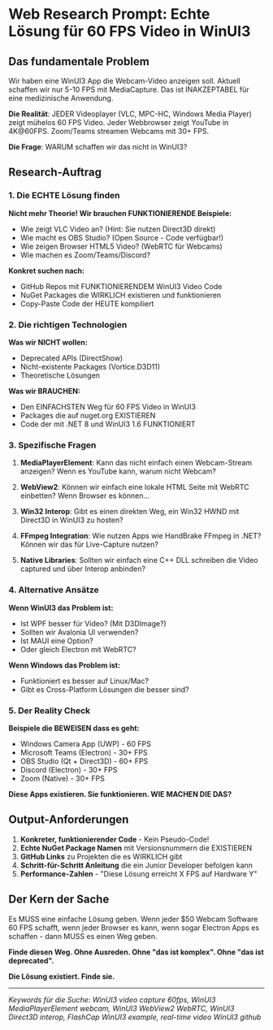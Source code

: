 # Web Research Prompt: Echte Lösung für 60 FPS Video in WinUI3

## Das fundamentale Problem

Wir haben eine WinUI3 App die Webcam-Video anzeigen soll. Aktuell schaffen wir nur 5-10 FPS mit MediaCapture. Das ist INAKZEPTABEL für eine medizinische Anwendung.

**Die Realität**: JEDER Videoplayer (VLC, MPC-HC, Windows Media Player) zeigt mühelos 60 FPS Video. Jeder Webbrowser zeigt YouTube in 4K@60FPS. Zoom/Teams streamen Webcams mit 30+ FPS. 

**Die Frage**: WARUM schaffen wir das nicht in WinUI3?

## Research-Auftrag

### 1. Die ECHTE Lösung finden

**Nicht mehr Theorie! Wir brauchen FUNKTIONIERENDE Beispiele:**

- Wie zeigt VLC Video an? (Hint: Sie nutzen Direct3D direkt)
- Wie macht es OBS Studio? (Open Source - Code verfügbar!)
- Wie zeigen Browser HTML5 Video? (WebRTC für Webcams)
- Wie machen es Zoom/Teams/Discord?

**Konkret suchen nach:**
- GitHub Repos mit FUNKTIONIERENDEM WinUI3 Video Code
- NuGet Packages die WIRKLICH existieren und funktionieren
- Copy-Paste Code der HEUTE kompiliert

### 2. Die richtigen Technologien

**Was wir NICHT wollen:**
- Deprecated APIs (DirectShow)
- Nicht-existente Packages (Vortice.D3D11)
- Theoretische Lösungen

**Was wir BRAUCHEN:**
- Den EINFACHSTEN Weg für 60 FPS Video in WinUI3
- Packages die auf nuget.org EXISTIEREN
- Code der mit .NET 8 und WinUI3 1.6 FUNKTIONIERT

### 3. Spezifische Fragen

1. **MediaPlayerElement**: Kann das nicht einfach einen Webcam-Stream anzeigen? Wenn es YouTube kann, warum nicht Webcam?

2. **WebView2**: Können wir einfach eine lokale HTML Seite mit WebRTC einbetten? Wenn Browser es können...

3. **Win32 Interop**: Gibt es einen direkten Weg, ein Win32 HWND mit Direct3D in WinUI3 zu hosten?

4. **FFmpeg Integration**: Wie nutzen Apps wie HandBrake FFmpeg in .NET? Können wir das für Live-Capture nutzen?

5. **Native Libraries**: Sollten wir einfach eine C++ DLL schreiben die Video captured und über Interop anbinden?

### 4. Alternative Ansätze

**Wenn WinUI3 das Problem ist:**
- Ist WPF besser für Video? (Mit D3DImage?)
- Sollten wir Avalonia UI verwenden?
- Ist MAUI eine Option?
- Oder gleich Electron mit WebRTC?

**Wenn Windows das Problem ist:**
- Funktioniert es besser auf Linux/Mac?
- Gibt es Cross-Platform Lösungen die besser sind?

### 5. Der Reality Check

**Beispiele die BEWEISEN dass es geht:**
- Windows Camera App (UWP) - 60 FPS
- Microsoft Teams (Electron) - 30+ FPS  
- OBS Studio (Qt + Direct3D) - 60+ FPS
- Discord (Electron) - 30+ FPS
- Zoom (Native) - 30+ FPS

**Diese Apps existieren. Sie funktionieren. WIE MACHEN DIE DAS?**

## Output-Anforderungen

1. **Konkreter, funktionierender Code** - Kein Pseudo-Code!
2. **Echte NuGet Package Namen** mit Versionsnummern die EXISTIEREN
3. **GitHub Links** zu Projekten die es WIRKLICH gibt
4. **Schritt-für-Schritt Anleitung** die ein Junior Developer befolgen kann
5. **Performance-Zahlen** - "Diese Lösung erreicht X FPS auf Hardware Y"

## Der Kern der Sache

Es MUSS eine einfache Lösung geben. Wenn jeder $50 Webcam Software 60 FPS schafft, wenn jeder Browser es kann, wenn sogar Electron Apps es schaffen - dann MUSS es einen Weg geben.

**Finde diesen Weg. Ohne Ausreden. Ohne "das ist komplex". Ohne "das ist deprecated".**

**Die Lösung existiert. Finde sie.**

---

*Keywords für die Suche: WinUI3 video capture 60fps, WinUI3 MediaPlayerElement webcam, WinUI3 WebView2 WebRTC, WinUI3 Direct3D interop, FlashCap WinUI3 example, real-time video WinUI3 github*